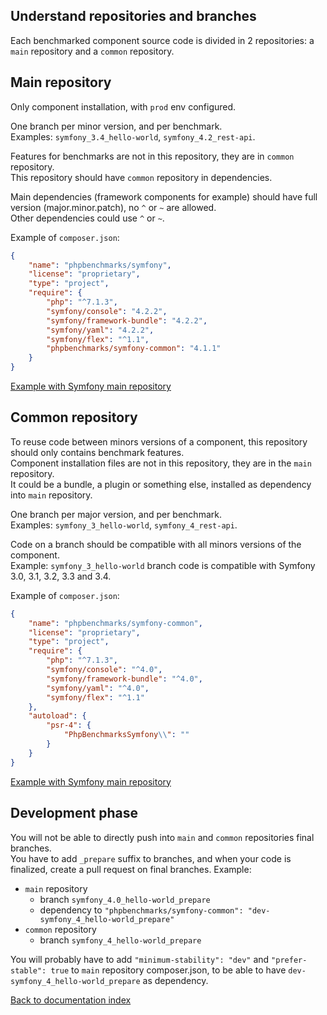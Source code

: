 Understand repositories and branches
-

Each benchmarked component source code is divided in 2 repositories: a `main` repository and a `common` repository.

Main repository
-

Only component installation, with `prod` env configured.

One branch per minor version, and per benchmark.
<br>
Examples: `symfony_3.4_hello-world`, `symfony_4.2_rest-api`.

Features for benchmarks are not in this repository, they are in `common` repository.
<br>
This repository should have `common` repository in dependencies.

Main dependencies (framework components for example) should have full version (major.minor.patch), no `^` or `~` are allowed.
<br>
Other dependencies could use `^` or `~`.

Example of `composer.json`:
```json
{
    "name": "phpbenchmarks/symfony",
    "license": "proprietary",
    "type": "project",
    "require": {
        "php": "^7.1.3",
        "symfony/console": "4.2.2",
        "symfony/framework-bundle": "4.2.2",
        "symfony/yaml": "4.2.2",
        "symfony/flex": "^1.1",
        "phpbenchmarks/symfony-common": "4.1.1"
    }
}
```

[Example with Symfony main repository](https://github.com/phpbenchmarks/symfony/branches/all)

Common repository
-

To reuse code between minors versions of a component, this repository should only contains benchmark features.
<br>
Component installation files are not in this repository, they are in the `main` repository.
<br>
It could be a bundle, a plugin or something else, installed as dependency into `main` repository.

One branch per major version, and per benchmark.
<br>
Examples: `symfony_3_hello-world`, `symfony_4_rest-api`.

Code on a branch should be compatible with all minors versions of the component.
<br>
Example: `symfony_3_hello-world` branch code is compatible with Symfony 3.0, 3.1, 3.2, 3.3 and 3.4.

Example of `composer.json`:
```json
{
    "name": "phpbenchmarks/symfony-common",
    "license": "proprietary",
    "type": "project",
    "require": {
        "php": "^7.1.3",
        "symfony/console": "^4.0",
        "symfony/framework-bundle": "^4.0",
        "symfony/yaml": "^4.0",
        "symfony/flex": "^1.1"
    },
    "autoload": {
        "psr-4": {
            "PhpBenchmarksSymfony\\": ""
        }
    }
}
```

[Example with Symfony main repository](https://github.com/phpbenchmarks/symfony-common/branches/all)

Development phase
-

You will not be able to directly push into `main` and `common` repositories final branches.
<br>
You have to add `_prepare` suffix to branches, and when your code is finalized, create a pull request on final branches.
Example:
* `main` repository
   * branch `symfony_4.0_hello-world_prepare`
   * dependency to `"phpbenchmarks/symfony-common": "dev-symfony_4_hello-world_prepare"`
* `common` repository
   * branch `symfony_4_hello-world_prepare`

You will probably have to add `"minimum-stability": "dev"` and `"prefer-stable": true` to `main` repository composer.json,
to be able to have `dev-symfony_4_hello-world_prepare` as dependency.

[Back to documentation index](../README.md)

